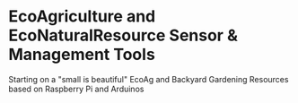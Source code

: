 # EcoAgriculture and EcoNaturalResource Sensor & Management Tools
Starting on a "small is beautiful" EcoAg and Backyard Gardening Resources based on Raspberry Pi and Arduinos
